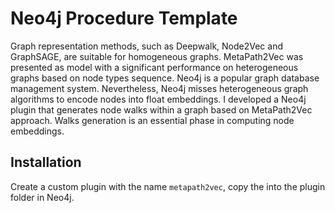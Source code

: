 # Neo4j Procedure Template

Graph representation methods, such as Deepwalk, Node2Vec and GraphSAGE, are suitable for homogeneous graphs. MetaPath2Vec was presented as model with a significant performance on heterogeneous graphs based on node types sequence. Neo4j is a popular graph database management system. Nevertheless, Neo4j misses heterogeneous graph algorithms to encode nodes into float embeddings. I developed a Neo4j plugin that generates node walks within a graph based on MetaPath2Vec approach. Walks generation is an essential phase in computing node embeddings.

## Installation
Create a custom plugin with the name `metapath2vec`, copy the into the plugin folder in Neo4j.
